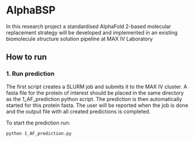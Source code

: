 # AlphaBSP

In this research project a standardised AlphaFold 2-based molecular replacement strategy will be developed and implemented in an existing biomolecule structure solution pipeline at MAX IV Laboratory

## How to run

### 1. Run prediction
The first script creates a SLURM job and submits it to the MAX IV cluster. A fasta file for the protein of interest should be placed in the same directory as the 1_AF_prediction python script. The prediction is then automatically started for this protein fasta. The user will be reported when the job is done and the output file with all created predictions is completed.

To start the prediction run:
```
python 1_AF_prediction.py
```